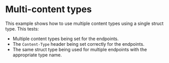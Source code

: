 # Multi-content types
This example shows how to use multiple content types using a single struct type. This tests:
- Multiple content types being set for the endpoints.
- The `Content-Type` header being set correctly for the endpoints.
- The same struct type being used for multiple endpoints with the appropriate type name.